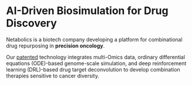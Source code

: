 # AI-Driven Biosimulation for Drug Discovery

Netabolics is a biotech company developing a platform for combinational drug repurposing in **precision oncology**. 

Our [patented](https://patentscope.wipo.int/search/en/detail.jsf?docId=WO2022162440) technology integrates multi-Omics data, ordinary differential equations (ODE)-based genome-scale simulation, and deep reinforcement learning (DRL)-based drug target deconvolution to develop combination therapies sensitive to cancer diversity.